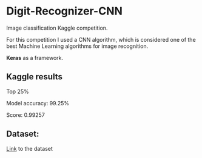 # Digit-Recognizer-CNN

Image classification Kaggle competition.

For this competition I used a CNN algorithm, which is considered one of the best Machine Learning algorithms for image recognition.

**Keras** as a framework.

## Kaggle results

Top 25% 

Model accuracy: 99.25%

Score: 0.99257 

## Dataset:

[Link](https://www.kaggle.com/c/digit-recognizer/data) to the dataset
